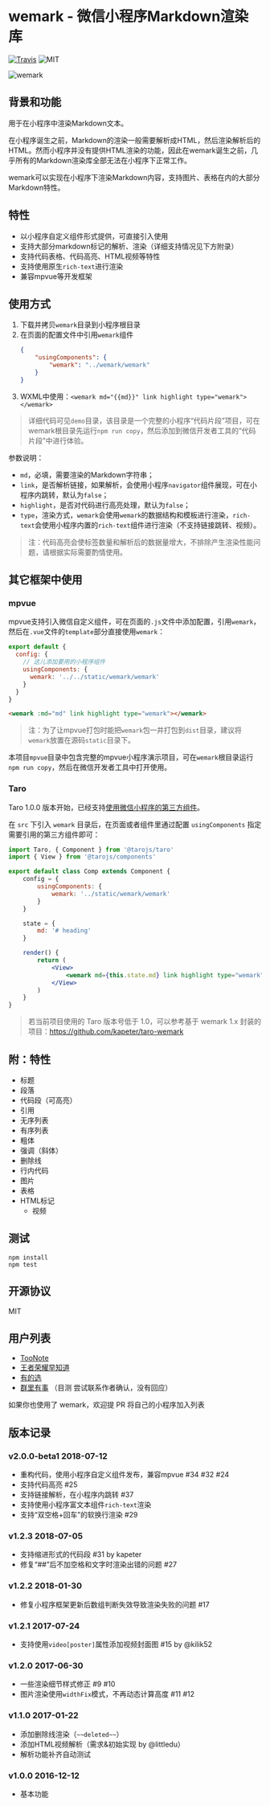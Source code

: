 # wemark - 微信小程序Markdown渲染库

[![Travis](https://img.shields.io/travis/TooBug/wemark/master.svg)](https://travis-ci.org/TooBug/wemark)
![MIT](https://img.shields.io/badge/LICENSE-MIT-green.svg)

![wemark](./screenshot.png)

## 背景和功能

用于在小程序中渲染Markdown文本。

在小程序诞生之前，Markdown的渲染一般需要解析成HTML，然后渲染解析后的HTML。然而小程序并没有提供HTML渲染的功能，因此在wemark诞生之前，几乎所有的Markdown渲染库全部无法在小程序下正常工作。

wemark可以实现在小程序下渲染Markdown内容，支持图片、表格在内的大部分Markdown特性。

## 特性

- 以小程序自定义组件形式提供，可直接引入使用
- 支持大部分markdown标记的解析、渲染（详细支持情况见下方附录）
- 支持代码表格、代码高亮、HTML视频等特性
- 支持使用原生`rich-text`进行渲染
- 兼容mpvue等开发框架

## 使用方式

1. 下载并拷贝`wemark`目录到小程序根目录
2. 在页面的配置文件中引用`wemark`组件
	```json
	{
		"usingComponents": {
			"wemark": "../wemark/wemark"
		}
	}
	```
3. WXML中使用：`<wemark md="{{md}}" link highlight type="wemark"></wemark>`

> 详细代码可见`demo`目录，该目录是一个完整的小程序“代码片段”项目，可在wemark根目录先运行`npm run copy`，然后添加到微信开发者工具的“代码片段”中进行体验。

参数说明：

- `md`，必填，需要渲染的Markdown字符串；
- `link`，是否解析链接，如果解析，会使用小程序`navigator`组件展现，可在小程序内跳转，默认为`false`；
- `highlight`，是否对代码进行高亮处理，默认为`false`；
- `type`，渲染方式，`wemark`会使用`wemark`的数据结构和模板进行渲染，`rich-text`会使用小程序内置的`rich-text`组件进行渲染（不支持链接跳转、视频）。

> 注：代码高亮会使标签数量和解析后的数据量增大，不排除产生渲染性能问题，请根据实际需要酌情使用。

## 其它框架中使用

### mpvue

mpvue支持引入微信自定义组件，可在页面的`.js`文件中添加配置，引用`wemark`，然后在`.vue`文件的`template`部分直接使用`wemark`：

```javascript
export default {
  config: {
    // 这儿添加要用的小程序组件
    usingComponents: {
      wemark: '../../static/wemark/wemark'
    }
  }
}
```

```html
<wemark :md="md" link highlight type="wemark"></wemark>
```

> 注：为了让mpvue打包时能把`wemark`包一并打包到`dist`目录，建议将`wemark`放置在源码`static`目录下。

本项目`mpvue`目录中包含完整的mpvue小程序演示项目，可在`wemark`根目录运行`npm run copy`，然后在微信开发者工具中打开使用。

### Taro

Taro 1.0.0 版本开始，已经支持[使用微信小程序的第三方组件](https://nervjs.github.io/taro/wx-third-party.html)。

在 `src` 下引入 `wemark` 目录后，在页面或者组件里通过配置 `usingComponents` 指定需要引用的第三方组件即可：

```jsx
import Taro, { Component } from '@tarojs/taro'
import { View } from '@tarojs/components'

export default class Comp extends Component {
	config = {
		usingComponents: {
			wemark: '../static/wemark/wemark'
		}
	}

    state = {
		md: '# heading'
    }

	render() {
		return (
			<View>
				<wemark md={this.state.md} link highlight type="wemark" />
			</View>
        )
	}
}
```

> 若当前项目使用的 Taro 版本号低于 1.0，可以参考基于 wemark 1.x 封装的项目：<https://github.com/kapeter/taro-wemark>

## 附：特性

- 标题
- 段落
- 代码段（可高亮）
- 引用
- 无序列表
- 有序列表
- 粗体
- 强调（斜体）
- 删除线
- 行内代码
- 图片
- 表格
- HTML标记
	- 视频

## 测试

```shell
npm install
npm test
```

## 开源协议

MIT

## 用户列表

- [TooNote](https://xiaotu.io)
- [王者荣耀早知道](https://www.wxappr.com/app/1449)
- [有的选](https://www.damengxiang.me/app/724e3131.html)
- [群里有事](http://www.ifanr.com/minapp/843889) （目测 尝试联系作者确认，没有回应）

如果你也使用了 wemark，欢迎提 PR 将自己的小程序加入列表

## 版本记录

### v2.0.0-beta1 2018-07-12

- 重构代码，使用小程序自定义组件发布，兼容mpvue #34 #32 #24
- 支持代码高亮 #25
- 支持链接解析，在小程序内跳转 #37
- 支持使用小程序富文本组件`rich-text`渲染
- 支持“双空格+回车”的软换行渲染 #29

### v1.2.3 2018-07-05

- 支持缩进形式的代码段 #31 by kapeter
- 修复“##”后不加空格和文字时渲染出错的问题 #27

### v1.2.2 2018-01-30

- 修复小程序框架更新后数组判断失效导致渲染失败的问题 #17

### v1.2.1 2017-07-24

- 支持使用`video[poster]`属性添加视频封面图 #15 by @kilik52

### v1.2.0 2017-06-30

- 一些渲染细节样式修正 #9 #10
- 图片渲染使用`widthFix`模式，不再动态计算高度 #11 #12
### v1.1.0 2017-01-22

- 添加删除线渲染（`~~deleted~~`）
- 添加HTML视频解析（需求&初始实现 by @littledu）
- 解析功能补齐自动测试

### v1.0.0 2016-12-12

- 基本功能
